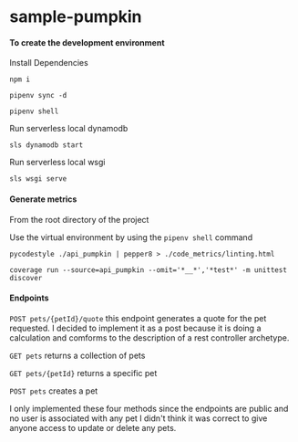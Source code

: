 # sample-pumpkin
#### To create the development environment

Install Dependencies

`npm i`

`pipenv sync -d`

`pipenv shell`

Run serverless local dynamodb

`sls dynamodb start`

Run serverless local wsgi

`sls wsgi serve`


#### Generate metrics
From the root directory of the project

Use the virtual environment by using the `pipenv shell` command

`pycodestyle ./api_pumpkin | pepper8 > ./code_metrics/linting.html`

`coverage run --source=api_pumpkin --omit='*__*','*test*' -m unittest discover`


#### Endpoints

`POST pets/{petId}/quote` this endpoint generates a quote for the pet requested. I decided to implement it as a post because it is doing a calculation and comforms to the description of a rest controller archetype. 

`GET pets` returns a collection of pets

`GET pets/{petId}` returns a specific pet

`POST pets` creates a pet

I only implemented these four methods since the endpoints are public and no user is associated with any pet I didn't think it was correct to give anyone access to update or delete any pets.
